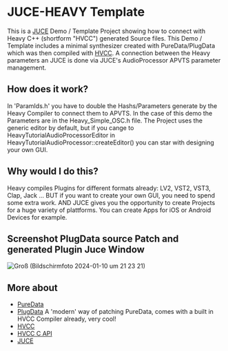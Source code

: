 # JUCE-HEAVY Template
This is a [JUCE](https://juce.com) Demo / Template Project showing how to connect with Heavy C++ (shortform "HVCC") generated Source files.
This Demo / Template includes a minimal synthesizer created with PureData/PlugData which was then compiled with [HVCC](https://github.com/Wasted-Audio/hvcc). A connection between the Heavy parameters an JUCE is done via JUCE's AudioProcessor APVTS parameter management.

## How does it work?
In 'ParamIds.h' you have to double the Hashs/Parameters generate by the Heavy Compiler to connect them to APVTS. In the case of this demo the Parameters are in the Heavy_Simple_OSC.h file.
The Project uses the generic editor by default, but if you cange to HeavyTutorialAudioProcessorEditor in HeavyTutorialAudioProcessor::createEditor() you can star with designing your own GUI. 


## Why would I do this?
Heavy compiles Plugins for different formats already: LV2, VST2, VST3, Clap, Jack ... 
BUT if you want to create your own GUI, you need to spend some extra work.
AND JUCE gives you the opportunity to create Projects for a huge variety of plattforms. You can create Apps for iOS or Android Devices for example.



## Screenshot PlugData source Patch and generated Plugin Juce Window

![Groß (Bildschirmfoto 2024-01-10 um 21 23 21)](https://github.com/o-g-sus/JUCE-HEAVY/assets/1574482/965c4212-811f-4418-bd54-f9096a2225e6)


## More about
- [PureData](https://puredata.info)
- [PlugData](https://plugdata.org) A 'modern' way of patching PureData, comes with a built in HVCC Compiler already, very cool! 
- [HVCC](https://github.com/Wasted-Audio/hvcc)
- [HVCC C API](https://wasted-audio.github.io/hvcc/docs/05.c.html)
- [JUCE](https://juce.com)
